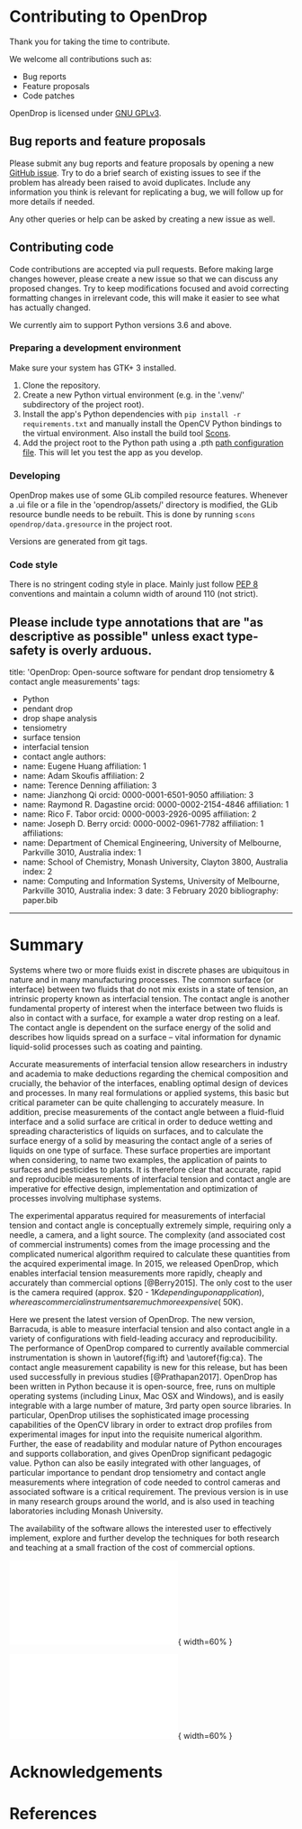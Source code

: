 # Contributing to OpenDrop

Thank you for taking the time to contribute.

We welcome all contributions such as:

* Bug reports
* Feature proposals
* Code patches

OpenDrop is licensed under [GNU GPLv3](https://github.com/jdber1/opendrop/blob/master/LICENSE).

## Bug reports and feature proposals

Please submit any bug reports and feature proposals by opening a new [GitHub issue](https://github.com/jdber1/opendrop/issues). Try to do a brief search of existing issues to see if the problem has already been raised to avoid duplicates. Include any information you think is relevant for replicating a bug, we will follow up for more details if needed.

Any other queries or help can be asked by creating a new issue as well.

## Contributing code

Code contributions are accepted via pull requests. Before making large changes however, please create a new issue so that we can discuss any proposed changes. Try to keep modifications focused and avoid correcting formatting changes in irrelevant code, this will make it easier to see what has actually changed.

We currently aim to support Python versions 3.6 and above.

### Preparing a development environment

Make sure your system has GTK+ 3 installed.

1. Clone the repository.
2. Create a new Python virtual environment (e.g. in the '.venv/' subdirectory of the project root).
3. Install the app's Python dependencies with `pip install -r requirements.txt` and manually install the OpenCV Python bindings to the virtual environment. Also install the build tool [Scons](https://pypi.org/project/SCons/).
4. Add the project root to the Python path using a .pth [path configuration file](https://docs.python.org/3/library/site.html). This will let you test the app as you develop.

### Developing

OpenDrop makes use of some GLib compiled resource features. Whenever a .ui file or a file in the 'opendrop/assets/' directory is modified, the GLib resource bundle needs to be rebuilt. This is done by running `scons opendrop/data.gresource` in the project root.

Versions are generated from git tags.

### Code style

There is no stringent coding style in place. Mainly just follow [PEP 8](https://www.python.org/dev/peps/pep-0008/) conventions and maintain a column width of around 110 (not strict).

Please include type annotations that are "as descriptive as possible" unless exact type-safety is overly arduous.
---
title: 'OpenDrop: Open-source software for pendant drop tensiometry & contact angle measurements'
tags:
  - Python
  - pendant drop
  - drop shape analysis
  - tensiometry
  - surface tension
  - interfacial tension
  - contact angle
authors:
  - name: Eugene Huang
    affiliation: 1
  - name: Adam Skoufis
    affiliation: 2
  - name: Terence Denning
    affiliation: 3
  - name: Jianzhong Qi
    orcid: 0000-0001-6501-9050
    affiliation: 3
  - name: Raymond R. Dagastine
    orcid: 0000-0002-2154-4846
    affiliation: 1
  - name: Rico F. Tabor
    orcid: 0000-0003-2926-0095
    affiliation: 2
  - name: Joseph D. Berry
    orcid: 0000-0002-0961-7782
    affiliation: 1
affiliations:
 - name: Department of Chemical Engineering, University of Melbourne, Parkville 3010, Australia
   index: 1
 - name: School of Chemistry, Monash University, Clayton 3800, Australia
   index: 2
 - name: Computing and Information Systems, University of Melbourne, Parkville 3010, Australia
   index: 3
date: 3 February 2020
bibliography: paper.bib
---

# Summary
 Systems where two or more fluids exist in discrete phases
are ubiquitous in nature and in many manufacturing processes. The
common surface (or interface) between two fluids that do not mix
exists in a state of tension, an intrinsic property known as
interfacial tension. The contact angle is another fundamental property of interest when the
interface between two fluids is also in contact with a surface, for
example a water drop resting on a leaf. The contact angle is dependent on the surface energy of the solid and 
describes how liquids spread on a surface – vital information for
dynamic liquid-solid processes such as coating and painting.

Accurate measurements of interfacial tension allow researchers in
industry and academia to make deductions regarding the chemical
composition and crucially, the behavior of the interfaces, enabling
optimal design of devices and processes. In many real formulations or
applied systems, this basic but critical parameter can be quite
challenging to accurately measure. In addition, precise measurements
of the contact angle between a fluid-fluid interface and a solid
surface are critical in order to deduce wetting and spreading
characteristics of liquids on surfaces, and to calculate the surface energy of a solid by measuring the contact angle of a series of liquids on one type of surface. These surface properties are important when considering, to
name two examples, the application of paints to surfaces and
pesticides to plants. It is therefore clear that accurate, rapid and
reproducible measurements of interfacial tension and contact
angle are imperative for effective design, implementation and
optimization of processes involving multiphase systems.

The experimental apparatus required for measurements of interfacial tension and contact angle is conceptually extremely simple, requiring only a needle, a camera, and a light source. The complexity (and associated cost of commercial instruments) comes from the image processing and the complicated numerical algorithm required to calculate these quantities from the acquired experimental image. In 2015, we released OpenDrop, which enables interfacial tension measurements more rapidly, cheaply and accurately than commercial options [@Berry2015]. The only cost to the user is the camera required (approx. $20 - $1K depending upon application), whereas commercial instruments are much more expensive (~$50K). 

Here we present the latest version of OpenDrop. The new version, Barracuda, is able to measure interfacial tension and also contact angle in a variety of configurations with field-leading accuracy and reproducibility. The performance of OpenDrop compared to currently available commercial instrumentation is shown in \autoref{fig:ift} and \autoref{fig:ca}.
The contact angle measurement capability is new for this release, but has been used successfully in previous studies [@Prathapan2017]. OpenDrop has been written in Python because it is open-source, free, runs on multiple operating systems (including Linux, Mac OSX and Windows), and is easily integrable with a large number of mature, 3rd party open source libraries. In particular, OpenDrop utilises the sophisticated image processing capabilities of the OpenCV library in order to extract drop profiles from experimental images for input into the requisite numerical algorithm. Further, the ease of readability and modular nature of Python encourages and supports collaboration, and gives OpenDrop significant pedagogic value. Python can also be easily integrated with other languages, of particular importance to pendant drop tensiometry and contact angle measurements where integration of code needed to control cameras and associated software is a critical requirement. The previous version is in use in many research groups around the world, and is also used in teaching laboratories including Monash University. 

The availability of the software allows the interested user to
effectively implement, explore and further develop the techniques for
both research and teaching at a small fraction of the cost of
commercial options. 

![Comparison of the surface or interfacial tension of different systems calculated with OpenDrop against values reported in the literature.\label{fig:ift}](iftFigure.pdf){ width=60% }

<!-- ![Comparison of the surface or interfacial tension of different systems calculated with OpenDrop against values reported in the literature.\label{fig:ift}](iftFigure.pdf)-->
![Comparison of contact angles calculated in OpenDrop from experimental images in the literature against values calculated with commercial instrumentation.The images used are taken from [@Nie2017], [@Stacy2009] and [@Brown2016]. \label{fig:ca}](conAnFigure.pdf){ width=60% }


<!-- Consequently, OpenDrop will make significant impact
in both research and education by providing inexpensive access to
high-fidelity information on the stability, function, and behaviour of
interfaces, via a simple and user-friendly interface, with open-source
software that will enable users to implement their own functionality. -->




# Acknowledgements



# References
